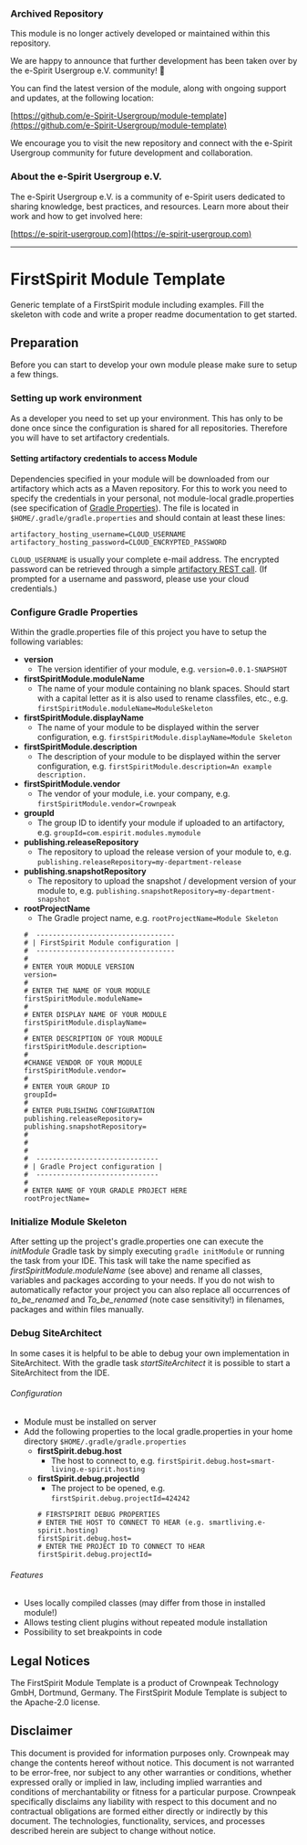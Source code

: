 ### Archived Repository
This module is no longer actively developed or maintained within this repository.

We are happy to announce that further development has been taken over by the e-Spirit Usergroup e.V. community! 🎉

You can find the latest version of the module, along with ongoing support and updates, at the following location:

[https://github.com/e-Spirit-Usergroup/module-template](https://github.com/e-Spirit-Usergroup/module-template)

We encourage you to visit the new repository and connect with the e-Spirit Usergroup community for future development and collaboration.

### About the e-Spirit Usergroup e.V.

The e-Spirit Usergroup e.V. is a community of e-Spirit users dedicated to sharing knowledge, best practices, and resources. Learn more about their work and how to get involved here:

[https://e-spirit-usergroup.com](https://e-spirit-usergroup.com)

---

# FirstSpirit Module Template
 
Generic template of a FirstSpirit module including examples. Fill the skeleton with code and write a proper readme documentation to get started.

## Preparation

Before you can start to develop your own module please make sure to setup a few things.

### Setting up work environment
As a developer you need to set up your environment. This has only to be done once since the
configuration is shared for all repositories. Therefore you will have to set artifactory credentials.

#### Setting artifactory credentials to access Module
Dependencies specified in your module will be downloaded from our artifactory which acts as
a Maven repository. For this to work you need to specify the credentials in your personal, not
module-local gradle.properties (see specification of
[Gradle Properties](https://docs.gradle.org/current/userguide/build_environment.html#sec:gradle_configuration_properties)).
The file is located in `$HOME/.gradle/gradle.properties` and should contain at least these lines:
```
artifactory_hosting_username=CLOUD_USERNAME
artifactory_hosting_password=CLOUD_ENCRYPTED_PASSWORD
```
`CLOUD_USERNAME` is usually your complete e-mail address. The encrypted password can be
retrieved through a simple
[artifactory REST call](https://artifactory.e-spirit.hosting/artifactory/api/security/encryptedPassword).
(If prompted for a username and password, please use your cloud credentials.)

### Configure Gradle Properties

Within the gradle.properties file of this project you have to setup the following variables:

- **version** 
  - The version identifier of your module, e.g. `version=0.0.1-SNAPSHOT`
- **firstSpiritModule.moduleName** 
  - The name of your module containing no blank spaces. Should start with a capital
  letter as it is also used to rename classfiles, etc., e.g. `firstSpiritModule.moduleName=ModuleSkeleton`
- **firstSpiritModule.displayName** 
  - The name of your module to be displayed within the server configuration, e.g. `firstSpiritModule.displayName=Module Skeleton`
- **firstSpiritModule.description**
  - The description of your module to be displayed within the server configuration, e.g. `firstSpiritModule.description=An example description.`
- **firstSpiritModule.vendor**
  - The vendor of your module, i.e. your company, e.g. `firstSpiritModule.vendor=Crownpeak`
- **groupId**
  - The group ID to identify your module if uploaded to an artifactory, e.g. `groupId=com.espirit.modules.mymodule`
- **publishing.releaseRepository**
  - The repository to upload the release version of your module to, e.g. `publishing.releaseRepository=my-department-release`
- **publishing.snapshotRepository**
  - The repository to upload the snapshot / development version of your module to, e.g. `publishing.snapshotRepository=my-department-snapshot`
- **rootProjectName**
  - The Gradle project name, e.g. `rootProjectName=Module Skeleton`
  ```
  #  ----------------------------------
  # | FirstSpirit Module configuration |
  #  ----------------------------------
  #
  # ENTER YOUR MODULE VERSION
  version=
  #
  # ENTER THE NAME OF YOUR MODULE
  firstSpiritModule.moduleName=
  #
  # ENTER DISPLAY NAME OF YOUR MODULE
  firstSpiritModule.displayName=
  #
  # ENTER DESCRIPTION OF YOUR MODULE
  firstSpiritModule.description=
  #
  #CHANGE VENDOR OF YOUR MODULE
  firstSpiritModule.vendor=
  #
  # ENTER YOUR GROUP ID
  groupId=
  #
  # ENTER PUBLISHING CONFIGURATION
  publishing.releaseRepository=
  publishing.snapshotRepository=
  #
  #
  # 
  #  ------------------------------
  # | Gradle Project configuration |
  #  ------------------------------
  #
  # ENTER NAME OF YOUR GRADLE PROJECT HERE
  rootProjectName=
  ```

### Initialize Module Skeleton

After setting up the project's gradle.properties one can execute the *initModule* Gradle task by simply executing
`gradle initModule` or running the task from your IDE. This task will take the name specified as 
*firstSpiritModule.moduleName* (see above) and rename all classes, variables and packages according to your needs. If
you do not wish to automatically refactor your project you can also replace all occurrences of *to_be_renamed* and
*To_be_renamed* (note case sensitivity!) in filenames, packages and within files manually.

### Debug SiteArchitect
In some cases it is helpful to be able to debug your own implementation in SiteArchitect. With the gradle task 
*startSiteArchitect* it is possible to start a SiteArchitect from the IDE.
###### Configuration
- Module must be installed on server
- Add the following properties to the local gradle.properties in your home directory `$HOME/.gradle/gradle.properties`
  - **firstSpirit.debug.host**
    - The host to connect to, e.g. `firstSpirit.debug.host=smart-living.e-spirit.hosting`
  - **firstSpirit.debug.projectId**
    - The project to be opened, e.g. `firstSpirit.debug.projectId=424242`
    ```
    # FIRSTSPIRIT DEBUG PROPERTIES
    # ENTER THE HOST TO CONNECT TO HEAR (e.g. smartliving.e-spirit.hosting)
    firstSpirit.debug.host=
    # ENTER THE PROJECT ID TO CONNECT TO HEAR
    firstSpirit.debug.projectId=
    ```
###### Features
- Uses locally compiled classes (may differ from those in installed module!)
- Allows testing client plugins without repeated module installation
- Possibility to set breakpoints in code

## Legal Notices
The FirstSpirit Module Template is a product of Crownpeak Technology GmbH, Dortmund, Germany.
The FirstSpirit Module Template is subject to the Apache-2.0 license.

## Disclaimer
This document is provided for information purposes only. Crownpeak may change the contents hereof without notice.
This document is not warranted to be error-free, nor subject to any other warranties or conditions, whether expressed
orally or implied in law, including implied warranties and conditions of merchantability or fitness for a particular
purpose. Crownpeak specifically disclaims any liability with respect to this document and no contractual obligations
are formed either directly or indirectly by this document. The technologies, functionality, services, and processes
described herein are subject to change without notice.